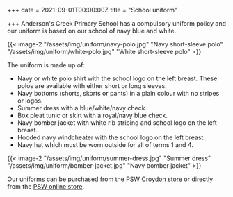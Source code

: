 +++
date = 2021-09-01T00:00:00Z
title = "School uniform"

+++
Anderson's Creek Primary School has a compulsory uniform policy and our uniform is based on our school of navy blue and white.

{{< image-2 "/assets/img/uniform/navy-polo.jpg" "Navy short-sleeve polo" "/assets/img/uniform/white-polo.jpg" "White short-sleeve polo" >}}

The uniform is made up of:

* Navy or white polo shirt with the school logo on the left breast. These polos are available with either short or long sleeves.
* Navy bottoms (shorts, skorts or pants) in a plain colour with no stripes or logos.
* Summer dress with a blue/white/navy check.
* Box pleat tunic or skirt with a royal/navy blue check.
* Navy bomber jacket with white rib striping and school logo on the left breast.
* Hooded navy windcheater with the school logo on the left breast.
* Navy hat which must be worn outside for all of terms 1 and 4.

{{< image-2 "/assets/img/uniform/summer-dress.jpg" "Summer dress" "/assets/img/uniform/bomber-jacket.jpg" "Navy bomber jacket" >}}

Our uniforms can be purchased from the [PSW Croydon store](https://www.psw.com.au/storelocations "PSW Croydon store") or directly from the [PSW online store](https://www.psw.com.au/schools/anderson-s-creek-primary-school.html "PSW online store").
